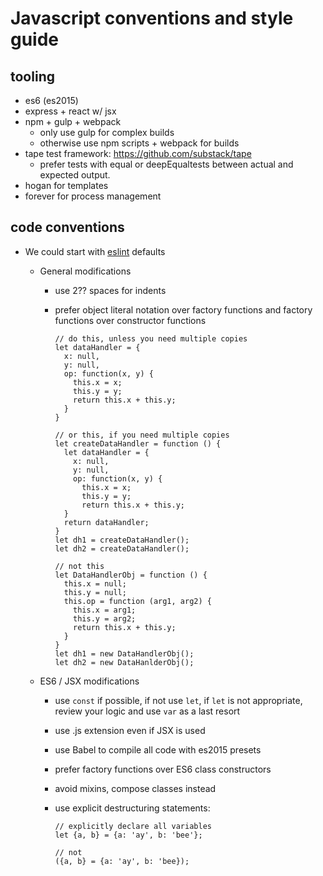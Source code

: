# Javascript conventions and style guide

## tooling

* es6 (es2015)
* express +  react w/ jsx 
* npm + gulp + webpack
  * only use gulp for complex builds
  * otherwise use npm scripts + webpack for builds
* tape test framework: https://github.com/substack/tape
  * prefer tests with equal or deepEqualtests between actual and expected output.
* hogan for templates
* forever for process management


## code conventions

* We could start with [eslint](http://eslint.org/docs/rules/)  defaults
  * General modifications
    * use 2?? spaces for indents 
    * prefer object literal notation over factory functions and factory functions over constructor functions
  
      ```
      // do this, unless you need multiple copies
      let dataHandler = {
        x: null,
        y: null,
        op: function(x, y) {
          this.x = x;
          this.y = y;
          return this.x + this.y;
        }
      }
      
      // or this, if you need multiple copies
      let createDataHandler = function () {
        let dataHandler = {
          x: null,
          y: null,
          op: function(x, y) {
            this.x = x;
            this.y = y;
            return this.x + this.y;
        }
        return dataHandler;
      }
      let dh1 = createDataHandler();
      let dh2 = createDataHandler();
      
      // not this
      let DataHandlerObj = function () {
        this.x = null;
        this.y = null;
        this.op = function (arg1, arg2) {
          this.x = arg1;
          this.y = arg2;
          return this.x + this.y;
        }
      }
      let dh1 = new DataHandlerObj();
      let dh2 = new DataHanlderObj();
      ```

  * ES6 / JSX modifications
    * use `const` if possible, if not use `let`, if `let` is not appropriate, review your logic and use `var` as a last resort
    * use .js extension even if JSX is used
    * use Babel to compile all code with es2015 presets
    * prefer factory functions over ES6 class  constructors
    * avoid mixins, compose classes instead
    * use explicit destructuring statements:
    
      ```  
      // explicitly declare all variables
      let {a, b} = {a: 'ay', b: 'bee'};
      
      // not
      ({a, b} = {a: 'ay', b: 'bee});
      ```
